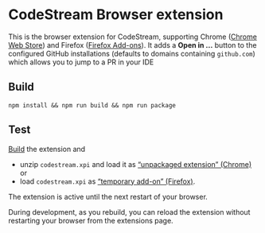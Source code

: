 # CodeStream Browser extension

This is the browser extension for CodeStream, supporting Chrome ([Chrome Web Store](https://chrome.google.com/webstore/detail/FIXME/)) and Firefox ([Firefox Add-ons](https://addons.mozilla.org/firefox/addon/codestream/)). It adds a **Open in ...** button to the configured GitHub installations (defaults to domains containing `github.com`) which allows you to jump to a PR in your IDE

## Build

```
npm install && npm run build && npm run package
```

## Test

[Build](#build) the extension and

- unzip `codestream.xpi` and load it as [“unpackaged extension” (Chrome)](https://developer.chrome.com/extensions/getstarted) or
- load `codestream.xpi` as [“temporary add-on” (Firefox)](https://blog.mozilla.org/addons/2015/12/23/loading-temporary-add-ons/).

The extension is active until the next restart of your browser.

During development, as you rebuild, you can reload the extension without restarting your browser from the extensions page.
